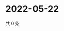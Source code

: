 # 2022-05-22

共 0 条

<!-- BEGIN WEIBO -->
<!-- 最后更新时间 Sun May 22 2022 08:26:28 GMT+0800 (China Standard Time) -->

<!-- END WEIBO -->
